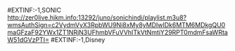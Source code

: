 #EXTINF:-1,SONIC
http://zer0live.hjkm.info:13292/juno/sonichindi/playlist.m3u8?wmsAuthSign=c2VydmVyX3RpbWU9Ni8xMy8yMDIwIDk6MTM6MDkgQU0maGFzaF92YWx1ZT1NRjN3UFhmbVFuVVhITkVtNmtiY29RPT0mdmFsaWRtaW51dGVzPTI=
#EXTINF:-1,Disney
